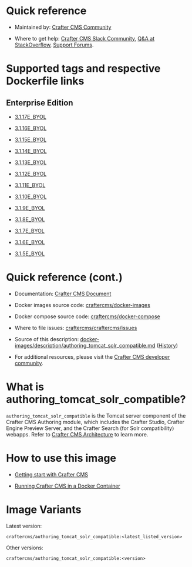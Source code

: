 # Quick reference

* Maintained by: [Crafter CMS Community](https://github.com/craftercms)

* Where to get help: [Crafter CMS Slack Community](https://craftercms.slack.com/join/shared_invite/enQtNDg0NzI3NzA0NjMwLWZmMGQzMDViMzA5NDE1YjMzM2M1N2JlOWJlZDA1MjA2MGJlZjgzNDVlMmI5ODQxNmNjMWQ3NzA5ZWNkN2UxOWE), [Q&A at StackOverflow](https://stackoverflow.com/questions/tagged/crafter-cms), [Support Forums](https://groups.google.com/forum/#!forum/craftercms).

# Supported tags and respective Dockerfile links

## Enterprise Edition

* [3.1.17E_BYOL](https://github.com/craftercms/docker-images/blob/v3.1.17/images/authoring/tomcat/Dockerfile)

* [3.1.16E_BYOL](https://github.com/craftercms/docker-images/blob/v3.1.16/images/authoring/tomcat/Dockerfile)

* [3.1.15E_BYOL](https://github.com/craftercms/docker-images/blob/v3.1.15/images/authoring/tomcat/Dockerfile)

* [3.1.14E_BYOL](https://github.com/craftercms/docker-images/blob/v3.1.14/images/authoring/tomcat/Dockerfile)

* [3.1.13E_BYOL](https://github.com/craftercms/docker-images/blob/v3.1.13/images/authoring/tomcat/Dockerfile)

* [3.1.12E_BYOL](https://github.com/craftercms/docker-images/blob/v3.1.12/images/authoring/tomcat/Dockerfile)

* [3.1.11E_BYOL](https://github.com/craftercms/docker-images/blob/v3.1.11/images/authoring/tomcat/Dockerfile)

* [3.1.10E_BYOL](https://github.com/craftercms/docker-images/blob/v3.1.10/images/authoring/tomcat/Dockerfile)

* [3.1.9E_BYOL](https://github.com/craftercms/docker-images/blob/v3.1.9/images/authoring/tomcat/Dockerfile)

* [3.1.8E_BYOL](https://github.com/craftercms/docker-images/blob/v3.1.8/images/authoring/tomcat/Dockerfile)

* [3.1.7E_BYOL](https://github.com/craftercms/docker-images/blob/v3.1.7/images/authoring/tomcat/Dockerfile)

* [3.1.6E_BYOL](https://github.com/craftercms/docker-images/blob/v3.1.6/images/authoring/tomcat/Dockerfile)

* [3.1.5E_BYOL](https://github.com/craftercms/docker-images/blob/v3.1.5/images/authoring/tomcat/Dockerfile)

# Quick reference (cont.)

* Documentation: [Crafter CMS Document](https://docs.craftercms.org/en/index.html)

* Docker images source code: [craftercms/docker-images](https://github.com/craftercms/docker-images)

* Docker compose source code: [craftercms/docker-compose](https://github.com/craftercms/docker-compose)

* Where to file issues: [craftercms/craftercms/issues](https://github.com/craftercms/craftercms/issues)

* Source of this description: [docker-images/description/authoring_tomcat_solr_compatible.md](https://github.com/craftercms/docker-images/tree/master/description/authoring_tomcat_solr_compatible.md) ([History](https://github.com/craftercms/docker-images/commits/master/description/authoring_tomcat_solr_compatible.md))

* For additional resources, please visit the [Crafter CMS developer community](http://craftercms.org/).

# What is authoring_tomcat_solr_compatible?

`authoring_tomcat_solr_compatible` is the Tomcat server component of the Crafter CMS Authoring module, which includes the Crafter Studio, Crafter Engine Preview Server, and the Crafter Search (for Solr compatibility) webapps. Refer to [Crafter CMS Architecture](https://docs.craftercms.org/en/3.1/developers/architecture.html) to learn more.

# How to use this image

* [Getting start with Crafter CMS](https://docs.craftercms.org/en/3.1/getting-started/index.html)

* [Running Crafter CMS in a Docker Container](https://docs.craftercms.org/en/3.1/getting-started/quick-start-guide.html#running-crafter-cms-in-a-docker-container)

# Image Variants

Latest version:

```
craftercms/authoring_tomcat_solr_compatible:<latest_listed_version>
```

Other versions:

```
craftercms/authoring_tomcat_solr_compatible:<version>
```